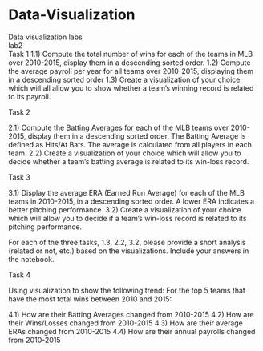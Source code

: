 # Data-Visualization
Data visualization labs      
lab2     
Task 1 
1.1)  Compute the total number of wins for each of the teams in MLB over 2010-2015, display them in a descending sorted order. 
1.2)  Compute the average payroll per year for all teams over 2010-2015, displaying them in a descending sorted order 
1.3)  Create a visualization of your choice which will all allow you to show whether a team’s winning record is related to its payroll. 

Task 2 

2.1)  Compute the Batting Averages  for each of the MLB teams over 2010-2015, display them in a descending sorted order. The Batting Average is defined as Hits/At Bats. The average is calculated from all players in each team. 
2.2) Create a visualization of your choice which will allow you to decide whether a team’s batting average is related to its win-loss record. 

Task 3 

3.1) Display the average ERA (Earned Run Average) for each of the MLB teams in 2010-2015, in a descending sorted order. A lower ERA indicates a better pitching performance. 
3.2) Create a visualization of your choice which will allow you to decide if a team’s win-loss record is related to its pitching performance. 

For each of the three tasks, 1.3, 2.2, 3.2, please provide a short analysis (related or not, etc.) based on the visualizations. Include your answers in the notebook. 

Task 4

Using visualization to show the following trend: For the top 5 teams that have the most total wins between 2010 and 2015: 

4.1) How are their Batting Averages changed from 2010-2015
4.2) How are their Wins/Losses changed from 2010-2015 
4.3) How are their average ERAs changed from 2010-2015 
4.4) How are their annual payrolls changed from 2010-2015
